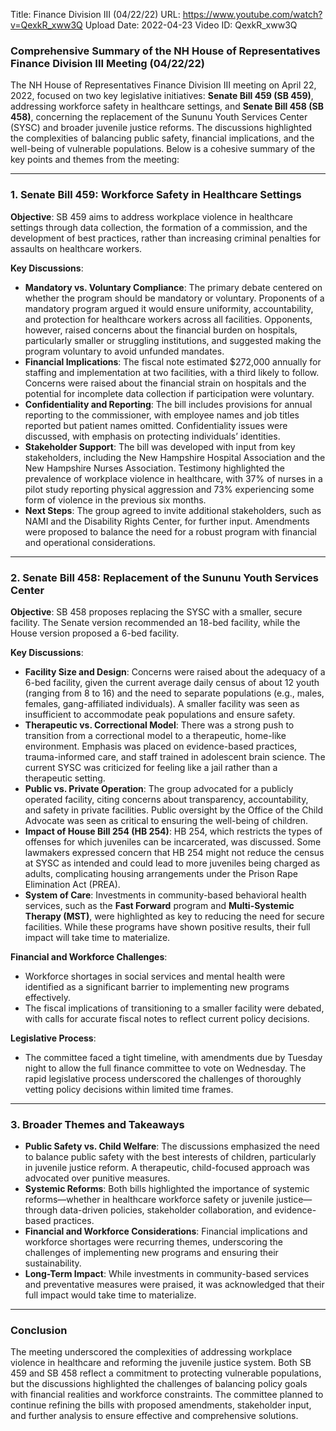 Title: Finance Division III (04/22/22)
URL: https://www.youtube.com/watch?v=QexkR_xww3Q
Upload Date: 2022-04-23
Video ID: QexkR_xww3Q

### **Comprehensive Summary of the NH House of Representatives Finance Division III Meeting (04/22/22)**

The NH House of Representatives Finance Division III meeting on April 22, 2022, focused on two key legislative initiatives: **Senate Bill 459 (SB 459)**, addressing workforce safety in healthcare settings, and **Senate Bill 458 (SB 458)**, concerning the replacement of the Sununu Youth Services Center (SYSC) and broader juvenile justice reforms. The discussions highlighted the complexities of balancing public safety, financial implications, and the well-being of vulnerable populations. Below is a cohesive summary of the key points and themes from the meeting:

---

### **1. Senate Bill 459: Workforce Safety in Healthcare Settings**
**Objective**: SB 459 aims to address workplace violence in healthcare settings through data collection, the formation of a commission, and the development of best practices, rather than increasing criminal penalties for assaults on healthcare workers.

**Key Discussions**:
- **Mandatory vs. Voluntary Compliance**: The primary debate centered on whether the program should be mandatory or voluntary. Proponents of a mandatory program argued it would ensure uniformity, accountability, and protection for healthcare workers across all facilities. Opponents, however, raised concerns about the financial burden on hospitals, particularly smaller or struggling institutions, and suggested making the program voluntary to avoid unfunded mandates.
- **Financial Implications**: The fiscal note estimated $272,000 annually for staffing and implementation at two facilities, with a third likely to follow. Concerns were raised about the financial strain on hospitals and the potential for incomplete data collection if participation were voluntary.
- **Confidentiality and Reporting**: The bill includes provisions for annual reporting to the commissioner, with employee names and job titles reported but patient names omitted. Confidentiality issues were discussed, with emphasis on protecting individuals’ identities.
- **Stakeholder Support**: The bill was developed with input from key stakeholders, including the New Hampshire Hospital Association and the New Hampshire Nurses Association. Testimony highlighted the prevalence of workplace violence in healthcare, with 37% of nurses in a pilot study reporting physical aggression and 73% experiencing some form of violence in the previous six months.
- **Next Steps**: The group agreed to invite additional stakeholders, such as NAMI and the Disability Rights Center, for further input. Amendments were proposed to balance the need for a robust program with financial and operational considerations.

---

### **2. Senate Bill 458: Replacement of the Sununu Youth Services Center**
**Objective**: SB 458 proposes replacing the SYSC with a smaller, secure facility. The Senate version recommended an 18-bed facility, while the House version proposed a 6-bed facility.

**Key Discussions**:
- **Facility Size and Design**: Concerns were raised about the adequacy of a 6-bed facility, given the current average daily census of about 12 youth (ranging from 8 to 16) and the need to separate populations (e.g., males, females, gang-affiliated individuals). A smaller facility was seen as insufficient to accommodate peak populations and ensure safety.
- **Therapeutic vs. Correctional Model**: There was a strong push to transition from a correctional model to a therapeutic, home-like environment. Emphasis was placed on evidence-based practices, trauma-informed care, and staff trained in adolescent brain science. The current SYSC was criticized for feeling like a jail rather than a therapeutic setting.
- **Public vs. Private Operation**: The group advocated for a publicly operated facility, citing concerns about transparency, accountability, and safety in private facilities. Public oversight by the Office of the Child Advocate was seen as critical to ensuring the well-being of children.
- **Impact of House Bill 254 (HB 254)**: HB 254, which restricts the types of offenses for which juveniles can be incarcerated, was discussed. Some lawmakers expressed concern that HB 254 might not reduce the census at SYSC as intended and could lead to more juveniles being charged as adults, complicating housing arrangements under the Prison Rape Elimination Act (PREA).
- **System of Care**: Investments in community-based behavioral health services, such as the **Fast Forward** program and **Multi-Systemic Therapy (MST)**, were highlighted as key to reducing the need for secure facilities. While these programs have shown positive results, their full impact will take time to materialize.

**Financial and Workforce Challenges**:
- Workforce shortages in social services and mental health were identified as a significant barrier to implementing new programs effectively.
- The fiscal implications of transitioning to a smaller facility were debated, with calls for accurate fiscal notes to reflect current policy decisions.

**Legislative Process**:
- The committee faced a tight timeline, with amendments due by Tuesday night to allow the full finance committee to vote on Wednesday. The rapid legislative process underscored the challenges of thoroughly vetting policy decisions within limited time frames.

---

### **3. Broader Themes and Takeaways**
- **Public Safety vs. Child Welfare**: The discussions emphasized the need to balance public safety with the best interests of children, particularly in juvenile justice reform. A therapeutic, child-focused approach was advocated over punitive measures.
- **Systemic Reforms**: Both bills highlighted the importance of systemic reforms—whether in healthcare workforce safety or juvenile justice—through data-driven policies, stakeholder collaboration, and evidence-based practices.
- **Financial and Workforce Considerations**: Financial implications and workforce shortages were recurring themes, underscoring the challenges of implementing new programs and ensuring their sustainability.
- **Long-Term Impact**: While investments in community-based services and preventative measures were praised, it was acknowledged that their full impact would take time to materialize.

---

### **Conclusion**
The meeting underscored the complexities of addressing workplace violence in healthcare and reforming the juvenile justice system. Both SB 459 and SB 458 reflect a commitment to protecting vulnerable populations, but the discussions highlighted the challenges of balancing policy goals with financial realities and workforce constraints. The committee planned to continue refining the bills with proposed amendments, stakeholder input, and further analysis to ensure effective and comprehensive solutions.